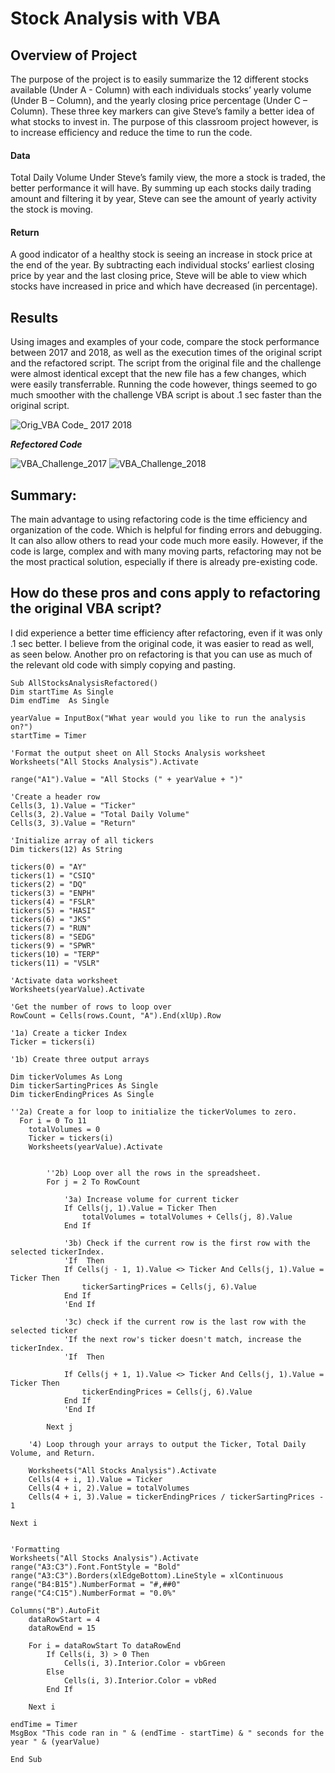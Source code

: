 # Stock Analysis with VBA

## Overview of Project
The purpose of the project is to easily summarize the 12 different stocks available (Under A - Column) with each individuals stocks’ yearly volume (Under B – Column), and the yearly closing price percentage (Under C – Column). These three key markers can give Steve’s family a better idea of what stocks to invest in.
The purpose of this classroom project however, is to increase efficiency and reduce the time to run the code.


#### Data
Total Daily Volume
Under Steve’s family view, the more a stock is traded, the better performance it will have. By summing up each stocks daily trading amount and filtering it by year, Steve can see the amount of yearly activity the stock is moving. 
#### Return 
A good indicator of a healthy stock is seeing an increase in stock price at the end of the year. By subtracting each individual stocks’ earliest closing price by year and the last closing price, Steve will be able to view which stocks have increased in price and which have decreased (in percentage).

## Results
Using images and examples of your code, compare the stock performance between 2017 and 2018, as well as the execution times of the original script and the refactored script.
The script from the original file and the challenge were almost identical except that the new file has a few changes, which were easily transferrable. 
Running the code however, things seemed to go much smoother with the challenge VBA script is about  .1 sec faster than the original script.



![Orig_VBA Code_ 2017   2018](https://user-images.githubusercontent.com/98041751/156438116-40b05dfd-1706-461c-b867-58cd653190d3.png)

_**Refectored Code**_

![VBA_Challenge_2017](https://user-images.githubusercontent.com/98041751/156438295-d0db4f4d-cd23-4e22-8521-7bc15366efd8.png)
![VBA_Challenge_2018](https://user-images.githubusercontent.com/98041751/156438307-d3e3a62b-8b37-4510-9b02-c2d8de4c10db.png)



## Summary: 
The main advantage to using refactoring code is the time efficiency and organization of the code. Which is helpful for finding errors and debugging. It can also allow others to read your code much more easily. However, if the code is large, complex and with many moving parts, refactoring may not be the most practical solution, especially if there is already pre-existing code.  



## How do these pros and cons apply to refactoring the original VBA script?
I did experience a better time efficiency after refactoring, even if it was only .1 sec better. I believe from the original code, it was easier to read as well, as seen below. Another pro on refactoring is that you can use as much of the relevant old code with simply copying and pasting. 



    
    
    Sub AllStocksAnalysisRefactored()
    Dim startTime As Single
    Dim endTime  As Single
    
    yearValue = InputBox("What year would you like to run the analysis on?")
    startTime = Timer
    
    'Format the output sheet on All Stocks Analysis worksheet
    Worksheets("All Stocks Analysis").Activate
      
    range("A1").Value = "All Stocks (" + yearValue + ")"
        
    'Create a header row
    Cells(3, 1).Value = "Ticker"
    Cells(3, 2).Value = "Total Daily Volume"
    Cells(3, 3).Value = "Return"
        
    'Initialize array of all tickers
    Dim tickers(12) As String
        
    tickers(0) = "AY"
    tickers(1) = "CSIQ"
    tickers(2) = "DQ"
    tickers(3) = "ENPH"
    tickers(4) = "FSLR"
    tickers(5) = "HASI"
    tickers(6) = "JKS"
    tickers(7) = "RUN"
    tickers(8) = "SEDG"
    tickers(9) = "SPWR"
    tickers(10) = "TERP"
    tickers(11) = "VSLR"
       
    'Activate data worksheet
    Worksheets(yearValue).Activate
    
    'Get the number of rows to loop over
    RowCount = Cells(rows.Count, "A").End(xlUp).Row
        
    '1a) Create a ticker Index
    Ticker = tickers(i)
    
    '1b) Create three output arrays
        
    Dim tickerVolumes As Long
    Dim tickerSartingPrices As Single
    Dim tickerEndingPrices As Single
     
    ''2a) Create a for loop to initialize the tickerVolumes to zero.
      For i = 0 To 11
        totalVolumes = 0
        Ticker = tickers(i)
        Worksheets(yearValue).Activate
        
        
            ''2b) Loop over all the rows in the spreadsheet.
            For j = 2 To RowCount
            
                '3a) Increase volume for current ticker
                If Cells(j, 1).Value = Ticker Then
                    totalVolumes = totalVolumes + Cells(j, 8).Value
                End If
                
                '3b) Check if the current row is the first row with the selected tickerIndex.
                'If  Then
                If Cells(j - 1, 1).Value <> Ticker And Cells(j, 1).Value = Ticker Then
                    tickerSartingPrices = Cells(j, 6).Value
                End If
                'End If
                
                '3c) check if the current row is the last row with the selected ticker
                'If the next row's ticker doesn't match, increase the tickerIndex.
                'If  Then
                
                If Cells(j + 1, 1).Value <> Ticker And Cells(j, 1).Value = Ticker Then
                    tickerEndingPrices = Cells(j, 6).Value
                End If
                'End If
            
            Next j
        
        '4) Loop through your arrays to output the Ticker, Total Daily Volume, and Return.
        
        Worksheets("All Stocks Analysis").Activate
        Cells(4 + i, 1).Value = Ticker
        Cells(4 + i, 2).Value = totalVolumes
        Cells(4 + i, 3).Value = tickerEndingPrices / tickerSartingPrices - 1
        
    Next i
      
    
    'Formatting
    Worksheets("All Stocks Analysis").Activate
    range("A3:C3").Font.FontStyle = "Bold"
    range("A3:C3").Borders(xlEdgeBottom).LineStyle = xlContinuous
    range("B4:B15").NumberFormat = "#,##0"
    range("C4:C15").NumberFormat = "0.0%"
    
    Columns("B").AutoFit
        dataRowStart = 4
        dataRowEnd = 15
    
        For i = dataRowStart To dataRowEnd
            If Cells(i, 3) > 0 Then
                Cells(i, 3).Interior.Color = vbGreen
            Else
                Cells(i, 3).Interior.Color = vbRed
            End If
            
        Next i
     
    endTime = Timer
    MsgBox "This code ran in " & (endTime - startTime) & " seconds for the year " & (yearValue)
    
    End Sub


